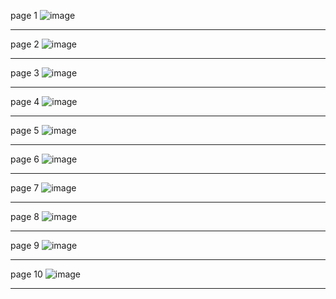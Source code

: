 page 1
![image](https://user-images.githubusercontent.com/130117169/236114825-269bdaa9-8208-4c8b-bd7f-1ede7342c363.png)

---
page 2
![image](https://user-images.githubusercontent.com/130117169/236114846-f7ff5675-56b1-46a0-9858-74d07a432fe6.png)

---
page 3
![image](https://github.com/user-attachments/assets/664c7068-754e-4d02-890b-40232c1c5275)

---
page 4
![image](https://user-images.githubusercontent.com/130117169/236114946-48919dca-e78c-4031-a93f-a54d7c8b76f0.png)

---
page 5
![image](https://github.com/user-attachments/assets/b19777e1-1c9a-4a18-86e1-b831868f5019)

---
page 6
![image](https://user-images.githubusercontent.com/130117169/236115007-da1a6c62-ba1a-468a-a3df-a03eac1c5dbc.png)

---
page 7
![image](https://user-images.githubusercontent.com/130117169/236115019-b3c66ea8-79a2-407d-8ed4-8107733e8ce3.png)

---
page 8
![image](https://user-images.githubusercontent.com/130117169/236115062-3ca370dd-9bad-4bfb-84aa-516cfbbc1e0f.png)

---
page 9
![image](https://user-images.githubusercontent.com/130117169/236115092-2e84315d-24c1-4fc7-adcb-31472a755b06.png)

---
page 10
![image](https://user-images.githubusercontent.com/130117169/236115119-9883d7be-423b-44bd-a156-40a33e48a237.png)

---

